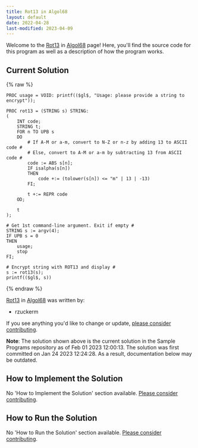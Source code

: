 ```yaml
---
title: Rot13 in Algol68
layout: default
date: 2022-04-28
last-modified: 2023-04-09
---
```


Welcome to the [Rot13](https://sampleprograms.io/projects/rot13) in [Algol68](https://sampleprograms.io/languages/algol68) page! Here, you'll find the source code for this program as well as a description of how the program works.

## Current Solution

{% raw %}

```algol68
PROC usage = VOID: printf(($gl$, "Usage: please provide a string to encrypt"));

PROC rot13 = (STRING s) STRING:
(
    INT code;
    STRING t;
    FOR n TO UPB s
    DO
        # If A-M or a-m, convert to N-Z or n-z by adding 13 to ASCII code #
        # Else, convert to A-M or a-m by subtracting 13 from ASCII code #
        code := ABS s[n];
        IF isalpha(s[n])
        THEN
            code +:= (tolower(s[n]) <= "m" | 13 | -13)
        FI;

        t +:= REPR code
    OD;

    t
);

# Get 1st command-line argument. Exit if empty #
STRING s := argv(4);
IF UPB s = 0
THEN
    usage;
    stop
FI;

# Encrypt string with ROT13 and display #
s := rot13(s);
printf(($gl$, s))
```

{% endraw %}

[Rot13](https://sampleprograms.io/projects/rot13) in [Algol68](https://sampleprograms.io/languages/algol68) was written by:

- rzuckerm

If you see anything you'd like to change or update, [please consider contributing](https://github.com/TheRenegadeCoder/sample-programs).

**Note**: The solution shown above is the current solution in the Sample Programs repository as of Feb 01 2023 12:00:13. The solution was first committed on Jan 24 2023 12:24:28. As a result, documentation below may be outdated.

## How to Implement the Solution

No 'How to Implement the Solution' section available. [Please consider contributing](https://github.com/TheRenegadeCoder/sample-programs-website).

## How to Run the Solution

No 'How to Run the Solution' section available. [Please consider contributing](https://github.com/TheRenegadeCoder/sample-programs-website).